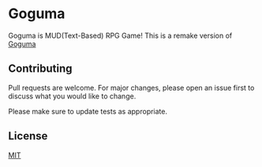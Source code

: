 # Goguma

Goguma is MUD(Text-Based) RPG Game!
This is a remake version of [Goguma](https://github.com/hellun205/Goguma)

## Contributing

Pull requests are welcome. For major changes, please open an issue first
to discuss what you would like to change.

Please make sure to update tests as appropriate.

## License

[MIT](https://github.com/hellun205/goguma-v2/blob/master/LICENSE)
